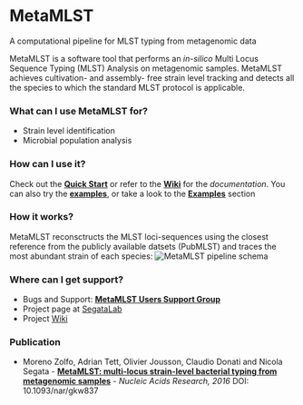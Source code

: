 # MetaMLST #
A computational pipeline for MLST typing from metagenomic data

MetaMLST is a software tool that performs an *in-silico* Multi Locus Sequence Typing (MLST) Analysis on metagenomic samples. MetaMLST achieves cultivation- and assembly- free strain level tracking and detects all the species to which the standard MLST protocol is applicable.

### What can I use MetaMLST for? ###

* Strain level identification
* Microbial population analysis

### How can I use it? ###

Check out the [**Quick Start**](https://github.com/SegataLab/metamlst/wiki#-quick-start) or refer to the [**Wiki**](https://github.com/SegataLab/metamlst/wiki/) for the *documentation*. You can also try the [**examples**](https://www.dropbox.com/s/xmbjj37k612f0rr/metamlst_examples.zip?dl=1), or take a look to the [**Examples**](https://github.com/SegataLab/metamlst/wiki/Examples) section

### How it works? ###

MetaMLST reconsctructs the MLST loci-sequences using the closest reference from the publicly available datsets (PubMLST) and traces the most abundant strain of each species:
![MetaMLST pipeline schema](http://segatalab.github.io/images/metamlst_working_concept.jpg)

### Where can I get support? ###

* Bugs and Support: [**MetaMLST Users Support Group**](https://groups.google.com/forum/#!forum/metamlst)
* Project page at [SegataLab](http://segatalab.bitbucket.io/tools/metamlst)
* Project [Wiki](https://github.com/SegataLab/metamlst/wiki/)

### Publication ###

* Moreno Zolfo, Adrian Tett, Olivier Jousson, Claudio Donati and Nicola Segata - **[MetaMLST: multi-locus strain-level bacterial typing from metagenomic samples](http://nar.oxfordjournals.org/content/early/2016/09/19/nar.gkw837.full)** - *Nucleic Acids Research, 2016* DOI: 10.1093/nar/gkw837
